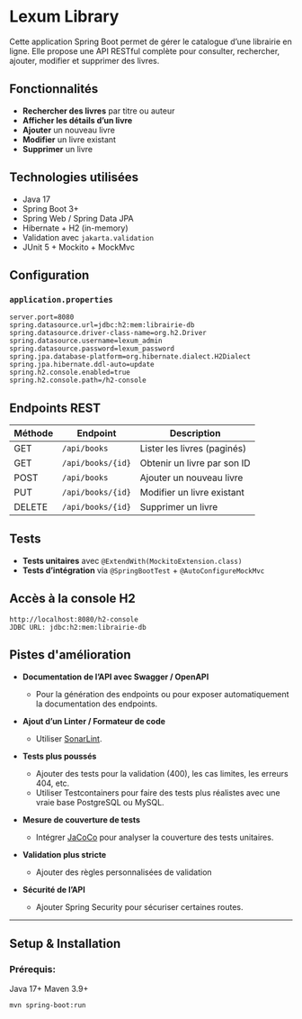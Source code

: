 # Lexum Library

Cette application Spring Boot permet de gérer le catalogue d’une librairie en ligne. Elle propose une API RESTful complète pour consulter, rechercher, ajouter, modifier et supprimer des livres.

## Fonctionnalités

- **Rechercher des livres** par titre ou auteur
- **Afficher les détails d’un livre**
- **Ajouter** un nouveau livre
- **Modifier** un livre existant
- **Supprimer** un livre


## Technologies utilisées

- Java 17
- Spring Boot 3+
- Spring Web / Spring Data JPA
- Hibernate + H2 (in-memory)
- Validation avec `jakarta.validation`
- JUnit 5 + Mockito + MockMvc


## Configuration

### `application.properties`

```properties
server.port=8080
spring.datasource.url=jdbc:h2:mem:librairie-db
spring.datasource.driver-class-name=org.h2.Driver
spring.datasource.username=lexum_admin
spring.datasource.password=lexum_password
spring.jpa.database-platform=org.hibernate.dialect.H2Dialect
spring.jpa.hibernate.ddl-auto=update
spring.h2.console.enabled=true
spring.h2.console.path=/h2-console
```


## Endpoints REST

| Méthode | Endpoint              | Description                      |
|---------|-----------------------|----------------------------------|
| GET     | `/api/books`          | Lister les livres (paginés)      |
| GET     | `/api/books/{id}`     | Obtenir un livre par son ID      |
| POST    | `/api/books`          | Ajouter un nouveau livre         |
| PUT     | `/api/books/{id}`     | Modifier un livre existant       |
| DELETE  | `/api/books/{id}`     | Supprimer un livre               |

## Tests

- **Tests unitaires** avec `@ExtendWith(MockitoExtension.class)`
- **Tests d’intégration** via `@SpringBootTest` + `@AutoConfigureMockMvc`


## Accès à la console H2

```
http://localhost:8080/h2-console
JDBC URL: jdbc:h2:mem:librairie-db
```

## Pistes d'amélioration

- **Documentation de l’API avec Swagger / OpenAPI**
    - Pour la génération des endpoints ou pour exposer automatiquement la documentation des endpoints.

- **Ajout d’un Linter / Formateur de code**
    - Utiliser [SonarLint](https://www.sonarsource.com/products/sonarlint/).

- **Tests plus poussés**
    - Ajouter des tests pour la validation (400), les cas limites, les erreurs 404, etc.
    - Utiliser Testcontainers pour faire des tests plus réalistes avec une vraie base PostgreSQL ou MySQL.

- **Mesure de couverture de tests**
    - Intégrer [JaCoCo](https://www.eclemma.org/jacoco/) pour analyser la couverture des tests unitaires.

- **Validation plus stricte**
    - Ajouter des règles personnalisées de validation

- **Sécurité de l’API**
    - Ajouter Spring Security pour sécuriser certaines routes.

---

## Setup & Installation

### Prérequis:

Java 17+
Maven 3.9+

```bash
mvn spring-boot:run
```